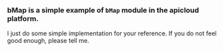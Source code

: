 ### bMap is a simple example of `bMap` module in the apicloud platform.

I just do some simple implementation for your reference. If you do not feel good enough, please tell me.
